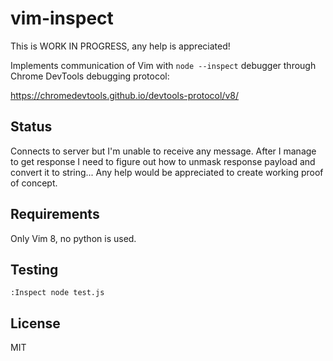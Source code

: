 # vim-inspect

This is WORK IN PROGRESS, any help is appreciated!

Implements communication of Vim with `node --inspect` debugger through Chrome DevTools debugging protocol:

https://chromedevtools.github.io/devtools-protocol/v8/

## Status

Connects to server but I'm unable to receive any message. After I manage to get response I need to figure out how to unmask response payload and convert it to string... Any help would be appreciated to create working proof of concept.

## Requirements

Only Vim 8, no python is used.

## Testing

```
:Inspect node test.js
```

## License

MIT
